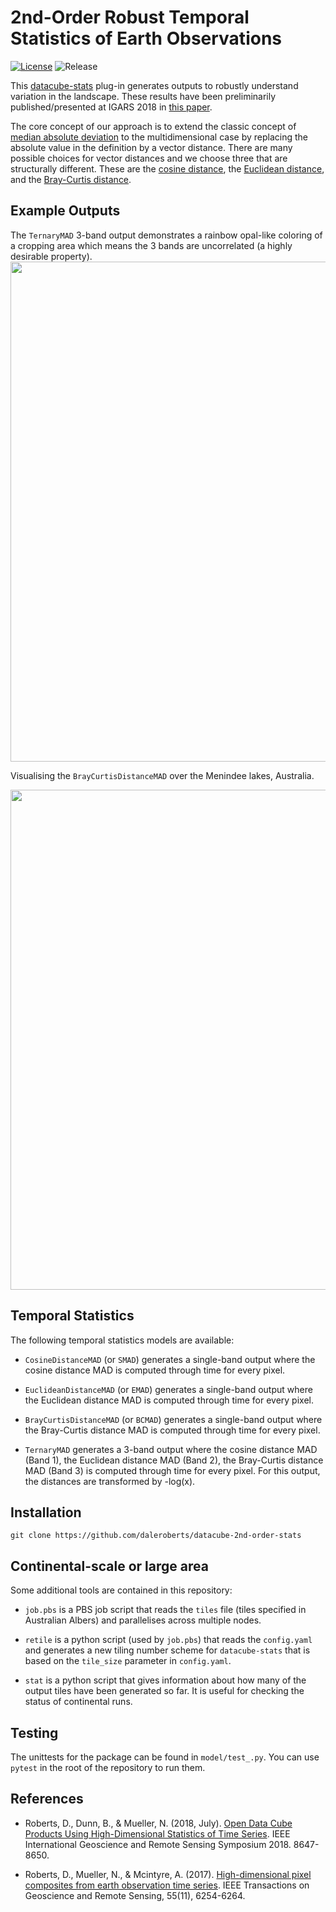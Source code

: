 # 2nd-Order Robust Temporal Statistics of Earth Observations

[![License](https://img.shields.io/badge/License-Apache%202.0-blue.svg)](https://opensource.org/licenses/Apache-2.0) ![Release](https://img.shields.io/badge/Release-Private-ff69b4.svg)

This [datacube-stats](https://github.com/GeoscienceAustralia/datacube-stats) plug-in generates outputs to robustly understand variation in the landscape. These results have been preliminarily published/presented at IGARS 2018 in [this paper](https://github.com/daleroberts/datacube-2nd-order-stats/raw/master/docs/IGARS2018-2ndOrderStats.pdf).

The core concept of our approach is to extend the classic concept of [median absolute deviation](https://en.wikipedia.org/wiki/Median_absolute_deviation) to the multidimensional case by replacing the absolute value in the definition by a vector distance. There are many possible choices for vector distances and we choose three that are structurally different. These are the [cosine distance](https://docs.scipy.org/doc/scipy/reference/generated/scipy.spatial.distance.cosine.html), the [Euclidean distance](https://docs.scipy.org/doc/scipy/reference/generated/scipy.spatial.distance.euclidean.html#scipy.spatial.distance.euclidean), and the [Bray-Curtis distance](https://docs.scipy.org/doc/scipy/reference/generated/scipy.spatial.distance.braycurtis.html#scipy.spatial.distance.braycurtis).

## Example Outputs

The `TernaryMAD` 3-band output demonstrates a rainbow opal-like coloring of a cropping area which means the 3 bands are uncorrelated (a highly desirable property). 
<img src="https://github.com/daleroberts/datacube-2nd-order-stats/raw/master/docs/2ndorder-ternary.png" width="800">

Visualising the `BrayCurtisDistanceMAD` over the Menindee lakes, Australia.

<img src="https://github.com/daleroberts/datacube-2nd-order-stats/raw/master/docs/2ndorder-braycurtis.png" width="800">

## Temporal Statistics

The following temporal statistics models are available:

 - `CosineDistanceMAD` (or `SMAD`) generates a single-band output where the cosine distance MAD is computed through time for every pixel.

 - `EuclideanDistanceMAD` (or `EMAD`) generates a single-band output where the Euclidean distance MAD is computed through time for every pixel.

 - `BrayCurtisDistanceMAD` (or `BCMAD`) generates a single-band output where the Bray-Curtis distance MAD is computed through time for every pixel.

 - `TernaryMAD` generates a 3-band output where the cosine distance MAD (Band 1), the Euclidean distance MAD (Band 2), the Bray-Curtis distance MAD (Band 3) is computed through time for every pixel. For this output, the distances are transformed by -log(x).


## Installation

```
git clone https://github.com/daleroberts/datacube-2nd-order-stats
```

## Continental-scale or large area

Some additional tools are contained in this repository:

  - `job.pbs` is a PBS job script that reads the `tiles` file (tiles specified in Australian Albers) and parallelises across multiple nodes.

  - `retile` is a python script (used by `job.pbs`) that reads the `config.yaml` and generates a new tiling number scheme for `datacube-stats`
     that is based on the `tile_size` parameter in `config.yaml`.

  - `stat` is a python script that gives information about how many of the output tiles have been generated so far. It is useful for checking
      the status of continental runs.

## Testing

The unittests for the package can be found in `model/test_.py`. You can use `pytest` in the root of the repository to run them.

## References

 - Roberts, D., Dunn, B., & Mueller, N. (2018, July). [Open Data Cube Products Using High-Dimensional Statistics of Time Series](https://ieeexplore.ieee.org/abstract/document/8518312). IEEE International Geoscience and Remote Sensing Symposium 2018. 8647-8650.

 - Roberts, D., Mueller, N., & Mcintyre, A. (2017). [High-dimensional pixel composites from earth observation time series](https://ieeexplore.ieee.org/abstract/document/8004469). IEEE Transactions on Geoscience and Remote Sensing, 55(11), 6254-6264.

